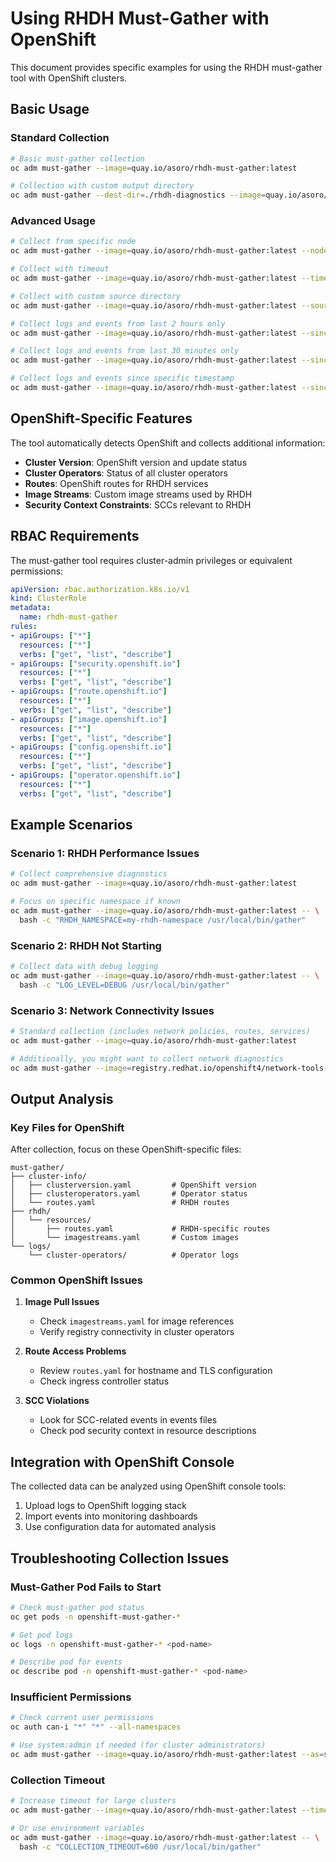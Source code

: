 # Using RHDH Must-Gather with OpenShift

This document provides specific examples for using the RHDH must-gather tool with OpenShift clusters.

## Basic Usage

### Standard Collection

```bash
# Basic must-gather collection
oc adm must-gather --image=quay.io/asoro/rhdh-must-gather:latest

# Collection with custom output directory
oc adm must-gather --dest-dir=./rhdh-diagnostics --image=quay.io/asoro/rhdh-must-gather:latest
```

### Advanced Usage

```bash
# Collect from specific node
oc adm must-gather --image=quay.io/asoro/rhdh-must-gather:latest --node-name=worker-1

# Collect with timeout
oc adm must-gather --image=quay.io/asoro/rhdh-must-gather:latest --timeout=10m

# Collect with custom source directory
oc adm must-gather --image=quay.io/asoro/rhdh-must-gather:latest --source-dir=/tmp/rhdh-data

# Collect logs and events from last 2 hours only
oc adm must-gather --image=quay.io/asoro/rhdh-must-gather:latest --since=2h

# Collect logs and events from last 30 minutes only
oc adm must-gather --image=quay.io/asoro/rhdh-must-gather:latest --since=30m

# Collect logs and events since specific timestamp
oc adm must-gather --image=quay.io/asoro/rhdh-must-gather:latest --since-time=2025-08-21T20:00:00Z
```

## OpenShift-Specific Features

The tool automatically detects OpenShift and collects additional information:

- **Cluster Version**: OpenShift version and update status
- **Cluster Operators**: Status of all cluster operators
- **Routes**: OpenShift routes for RHDH services
- **Image Streams**: Custom image streams used by RHDH
- **Security Context Constraints**: SCCs relevant to RHDH

## RBAC Requirements

The must-gather tool requires cluster-admin privileges or equivalent permissions:

```yaml
apiVersion: rbac.authorization.k8s.io/v1
kind: ClusterRole
metadata:
  name: rhdh-must-gather
rules:
- apiGroups: ["*"]
  resources: ["*"]
  verbs: ["get", "list", "describe"]
- apiGroups: ["security.openshift.io"]
  resources: ["*"]
  verbs: ["get", "list", "describe"]
- apiGroups: ["route.openshift.io"]
  resources: ["*"]
  verbs: ["get", "list", "describe"]
- apiGroups: ["image.openshift.io"]
  resources: ["*"]
  verbs: ["get", "list", "describe"]
- apiGroups: ["config.openshift.io"]
  resources: ["*"]
  verbs: ["get", "list", "describe"]
- apiGroups: ["operator.openshift.io"]
  resources: ["*"]
  verbs: ["get", "list", "describe"]
```

## Example Scenarios

### Scenario 1: RHDH Performance Issues

```bash
# Collect comprehensive diagnostics
oc adm must-gather --image=quay.io/asoro/rhdh-must-gather:latest

# Focus on specific namespace if known
oc adm must-gather --image=quay.io/asoro/rhdh-must-gather:latest -- \
  bash -c "RHDH_NAMESPACE=my-rhdh-namespace /usr/local/bin/gather"
```

### Scenario 2: RHDH Not Starting

```bash
# Collect data with debug logging
oc adm must-gather --image=quay.io/asoro/rhdh-must-gather:latest -- \
  bash -c "LOG_LEVEL=DEBUG /usr/local/bin/gather"
```

### Scenario 3: Network Connectivity Issues

```bash
# Standard collection (includes network policies, routes, services)
oc adm must-gather --image=quay.io/asoro/rhdh-must-gather:latest

# Additionally, you might want to collect network diagnostics
oc adm must-gather --image=registry.redhat.io/openshift4/network-tools-rhel8:latest
```

## Output Analysis

### Key Files for OpenShift

After collection, focus on these OpenShift-specific files:

```
must-gather/
├── cluster-info/
│   ├── clusterversion.yaml         # OpenShift version
│   ├── clusteroperators.yaml       # Operator status
│   └── routes.yaml                 # RHDH routes
├── rhdh/
│   └── resources/
│       ├── routes.yaml             # RHDH-specific routes
│       └── imagestreams.yaml       # Custom images
└── logs/
    └── cluster-operators/          # Operator logs
```

### Common OpenShift Issues

1. **Image Pull Issues**
   - Check `imagestreams.yaml` for image references
   - Verify registry connectivity in cluster operators

2. **Route Access Problems**
   - Review `routes.yaml` for hostname and TLS configuration
   - Check ingress controller status

3. **SCC Violations**
   - Look for SCC-related events in events files
   - Check pod security context in resource descriptions

## Integration with OpenShift Console

The collected data can be analyzed using OpenShift console tools:

1. Upload logs to OpenShift logging stack
2. Import events into monitoring dashboards
3. Use configuration data for automated analysis

## Troubleshooting Collection Issues

### Must-Gather Pod Fails to Start

```bash
# Check must-gather pod status
oc get pods -n openshift-must-gather-*

# Get pod logs
oc logs -n openshift-must-gather-* <pod-name>

# Describe pod for events
oc describe pod -n openshift-must-gather-* <pod-name>
```

### Insufficient Permissions

```bash
# Check current user permissions
oc auth can-i "*" "*" --all-namespaces

# Use system:admin if needed (for cluster administrators)
oc adm must-gather --image=quay.io/asoro/rhdh-must-gather:latest --as=system:admin
```

### Collection Timeout

```bash
# Increase timeout for large clusters
oc adm must-gather --image=quay.io/asoro/rhdh-must-gather:latest --timeout=20m

# Or use environment variables
oc adm must-gather --image=quay.io/asoro/rhdh-must-gather:latest -- \
  bash -c "COLLECTION_TIMEOUT=600 /usr/local/bin/gather"
```